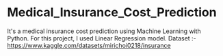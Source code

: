 # Medical_Insurance_Cost_Prediction
It's a medical insurance cost prediction using Machine Learning with Python. For this project, I used Linear Regression model.  Dataset :- https://www.kaggle.com/datasets/mirichoi0218/insurance
